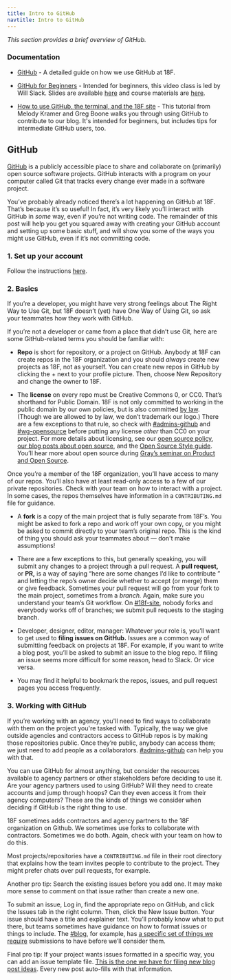 ```yaml
---
title: Intro to GitHub
navtitle: Intro to GitHub
---
```


_This section provides a brief overview of GitHub._


### Documentation

- [GitHub](/github/) - A detailed guide on how we use GitHub at 18F.

- [GitHub for Beginners](http://www.digitalgov.gov/event/github-for-beginners/) - Intended for beginners, this video class is led by Will Slack. Slides are available [here](https://pages.18f.gov/slides/github-basics/#/18) and course materials are [here](https://docs.google.com/document/d/18b-4VPTcuqat-enGQSVzivGH2CsqdQVG0K0eToRM39I/edit).

- [How to use GitHub, the terminal, and the 18F site](https://18f.gsa.gov/2015/03/03/how-to-use-github-and-the-terminal-a-guide/) - This tutorial from Melody Kramer and Greg Boone walks you through using GitHub to contribute to our blog. It's intended for beginners, but includes tips for intermediate GitHub users, too.

## GitHub

[GitHub](https://github.com) is a publicly accessible place to share and collaborate on (primarily) open source software projects. GitHub interacts with a program on your computer called Git that tracks every change ever made in a software project.

You&rsquo;ve probably already noticed there&rsquo;s a lot happening on GitHub at 18F. That&rsquo;s because it&rsquo;s so useful! In fact, it&rsquo;s very likely you&rsquo;ll interact with GitHub in _some_ way, even if you&rsquo;re not writing code. The remainder of this post will help you get you squared away with creating your GitHub account and setting up some basic stuff, and will show you some of the ways you might use GitHub, even if it&rsquo;s not committing code.

### 1. Set up your account

Follow the instructions [here](/github/).

### 2. Basics

If you&rsquo;re a developer, you might have very strong feelings about The Right Way to Use Git, but 18F doesn&rsquo;t (yet) have One Way of Using Git, so ask your teammates how they work with GitHub.

If you&rsquo;re not a developer or came from a place that didn&rsquo;t use Git, here are some GitHub-related terms you should be familiar with:

- **Repo** is short for repository, or a project on GitHub. Anybody at 18F can create repos in the 18F organization and you should _always_ create new projects as 18F, not as yourself. You can create new repos in GitHub by clicking the + next to your profile picture. Then, choose New Repository and change the owner to 18F.

- The **license** on every repo must be Creative Commons 0, or CC0. That&rsquo;s shorthand for Public Domain. 18F is not only committed to working in the public domain by our own policies, but is also committed [by law](https://www.usa.gov/government-works). (Though we are allowed to by law, we don&rsquo;t trademark our logo.) There are a few exceptions to that rule, so check with [#admins-github](https://gsa-tts.slack.com/archives/admins-github) and [#wg-opensource](https://gsa-tts.slack.com/archives/wg-opensource) before putting any license _other_ than CC0 on your project. For more details about licensing, see our [open source policy](https://github.com/18F/open-source-policy), [our blog posts about open source](https://18f.gsa.gov/tags/open-source/), and the [Open Source Style guide](https://pages.18f.gov/open-source-guide/). You&rsquo;ll hear more about open source during [Gray&rsquo;s seminar on Product and Open Source](/intro-to-product-and-open-source).

Once you&rsquo;re a member of the 18F organization, you&rsquo;ll have access to many of our repos.  You&rsquo;ll also have at least read-only access to a few of our private repositories. Check with your team on how to interact with a project. In some cases, the repos themselves have information in a `CONTRIBUTING.md` file for guidance.

- A **fork** is a copy of the main project that is fully separate from 18F&rsquo;s. You might be asked to fork a repo and work off your own copy, or you might be asked to commit directly to your team&rsquo;s original repo. This is the kind of thing you should ask your teammates about — don't make assumptions!

- There are a few exceptions to this, but generally speaking, you will submit any changes to a project through a pull request. A **pull request,** or **PR,** is a way of saying  &ldquo;here are some changes I&rsquo;d like to contribute &rdquo; and letting the repo&rsquo;s owner decide whether to accept (or merge) them or give feedback. Sometimes your pull request will go from your fork to the main project, sometimes from a _branch._ Again, make sure you understand your team&rsquo;s Git workflow. On [#18f-site](), nobody forks and everybody works off of branches; we submit pull requests to the staging branch.

- Developer, designer, editor, manager: Whatever your role is, you&rsquo;ll want to get used to **filing issues on GitHub.** Issues are a common way of submitting feedback on projects at 18F. For example, if you want to write a blog post, you&rsquo;ll be asked to submit an issue to the blog repo. If filing an issue seems more difficult for some reason, head to Slack. Or vice versa.

- You may find it helpful to bookmark the repos, issues, and pull request pages you access frequently.

### 3. Working with GitHub

If you&rsquo;re working with an agency, you'll need to find ways to collaborate with them on the project you're tasked with. Typically, the way we give outside agencies and contractors access to GitHub repos is by making those repositories public. Once they&rsquo;re public, anybody can access them; we just need to add people as a collaborators. [#admins-github](https://gsa-tts.slack.com/archives/admins-github) can help you with that.

You can use GitHub for almost anything, but consider the resources available to agency partners or other stakeholders before deciding to use it. Are your agency partners used to using GitHub? Will they need to create accounts and jump through hoops? Can they even access it from their agency computers? These are the kinds of things we consider when deciding if GitHub is the right thing to use.

18F sometimes adds contractors and agency partners to the 18F organization on Github. We sometimes use forks to collaborate with contractors. Sometimes we do both. Again, check with your team on how to do this.

Most projects/repositories have a `CONTRIBUTING.md` file in their root directory that explains how the team invites people to contribute to the project. They might prefer chats over pull requests, for example.

Another pro tip: Search the existing issues before you add one. It may make more sense to comment on that issue rather than create a new one.

To submit an issue, Log in, find the appropriate repo on GitHub, and click the Issues tab in the right column. Then, click the New Issue button. Your issue should have a title and explainer text. You&rsquo;ll probably know what to put there, but teams sometimes have guidance on how to format issues or things to include. The [#blog](https://gsa-tts.slack.com/archives/blog), for example, has [a specific set of things we require](https://github.com/18F/blog-drafts#readme) submissions to have before we&rsquo;ll consider them.

Final pro tip: If your project wants issues formatted in a specific way, you can add an issue template file. [This is the one we have for filing new blog post ideas](https://github.com/18F/blog-drafts/blob/master/ISSUE_TEMPLATE.md). Every new post auto-fills with that information.
